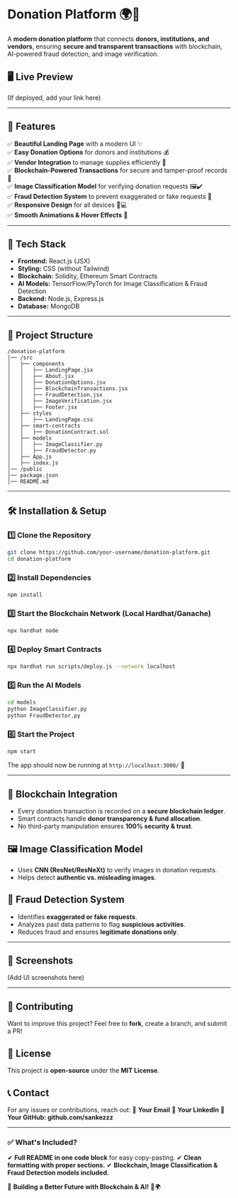 # **Donation Platform** 🌍💖  
A **modern donation platform** that connects **donors, institutions, and vendors**, ensuring **secure and transparent transactions** with blockchain, AI-powered fraud detection, and image verification.  

## **🖥️ Live Preview**  
(If deployed, add your link here)  

---

## **📌 Features**  
✅ **Beautiful Landing Page** with a modern UI ✨  
✅ **Easy Donation Options** for donors and institutions 💰  
✅ **Vendor Integration** to manage supplies efficiently 🏪  
✅ **Blockchain-Powered Transactions** for secure and tamper-proof records 🔗  
✅ **Image Classification Model** for verifying donation requests 🖼️✔️  
✅ **Fraud Detection System** to prevent exaggerated or fake requests 🚨  
✅ **Responsive Design** for all devices 📱💻  
✅ **Smooth Animations & Hover Effects** 🎨  

---

## **🚀 Tech Stack**  
- **Frontend:** React.js (JSX)  
- **Styling:** CSS (without Tailwind)  
- **Blockchain:** Solidity, Ethereum Smart Contracts  
- **AI Models:** TensorFlow/PyTorch for Image Classification & Fraud Detection  
- **Backend:** Node.js, Express.js  
- **Database:** MongoDB  

---

## **📂 Project Structure**  
```
/donation-platform
│── /src
│   ├── components
│   │   ├── LandingPage.jsx
│   │   ├── About.jsx
│   │   ├── DonationOptions.jsx
│   │   ├── BlockchainTransactions.jsx
│   │   ├── FraudDetection.jsx
│   │   ├── ImageVerification.jsx
│   │   ├── Footer.jsx
│   ├── styles
│   │   ├── LandingPage.css
│   ├── smart-contracts
│   │   ├── DonationContract.sol
│   ├── models
│   │   ├── ImageClassifier.py
│   │   ├── FraudDetector.py
│   ├── App.js
│   ├── index.js
│── /public
│── package.json
│── README.md
```

---

## **🛠️ Installation & Setup**
### **1️⃣ Clone the Repository**
```bash
git clone https://github.com/your-username/donation-platform.git
cd donation-platform
```

### **2️⃣ Install Dependencies**
```bash
npm install
```

### **3️⃣ Start the Blockchain Network (Local Hardhat/Ganache)**
```bash
npx hardhat node
```

### **4️⃣ Deploy Smart Contracts**
```bash
npx hardhat run scripts/deploy.js --network localhost
```

### **5️⃣ Run the AI Models**
```bash
cd models
python ImageClassifier.py
python FraudDetector.py
```

### **6️⃣ Start the Project**
```bash
npm start
```

The app should now be running at `http://localhost:3000/` 🚀

---

## **🔗 Blockchain Integration**
* Every donation transaction is recorded on a **secure blockchain ledger**.
* Smart contracts handle **donor transparency & fund allocation**.
* No third-party manipulation ensures **100% security & trust**.

## **🖼️ Image Classification Model**
* Uses **CNN (ResNet/ResNeXt)** to verify images in donation requests.
* Helps detect **authentic vs. misleading images**.

## **🚨 Fraud Detection System**
* Identifies **exaggerated or fake requests**.
* Analyzes past data patterns to flag **suspicious activities**.
* Reduces fraud and ensures **legitimate donations only**.

---

## **📸 Screenshots**
(Add UI screenshots here)

---

## **🌟 Contributing**
Want to improve this project? Feel free to **fork**, create a branch, and submit a PR!

## **📜 License**
This project is **open-source** under the **MIT License**.

## **📞 Contact**
For any issues or contributions, reach out:
📧 **Your Email**
🔗 **Your LinkedIn**
🔗 **Your GitHub: github.com/sankezzz**

---

### **✅ What's Included?**
✔ **Full README in one code block** for easy copy-pasting.
✔ **Clean formatting with proper sections.**
✔ **Blockchain, Image Classification & Fraud Detection models included.**

🚀 **Building a Better Future with Blockchain & AI!** 💖🌍
